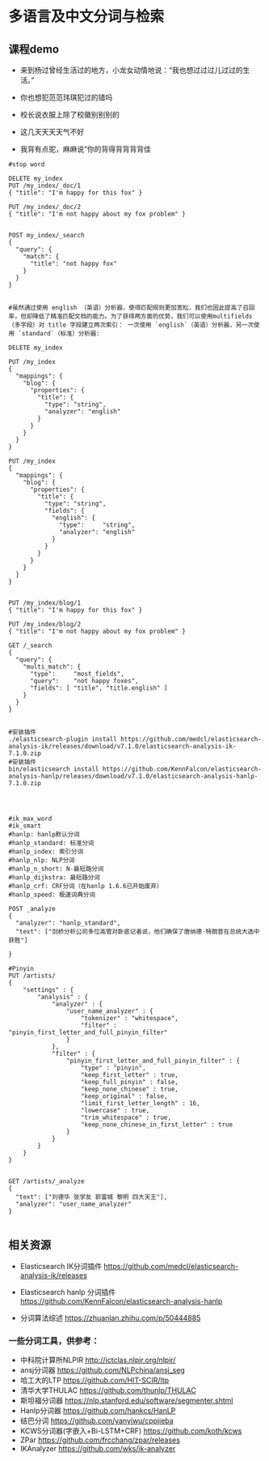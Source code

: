 # 多语言及中文分词与检索
## 课程demo

- 来到杨过曾经生活过的地方，小龙女动情地说：“我也想过过过儿过过的生活。”

- 你也想犯范范玮琪犯过的错吗
- 校长说衣服上除了校徽别别别的
- 这几天天天天气不好
- 我背有点驼，麻麻说“你的背得背背背背佳

```
#stop word

DELETE my_index
PUT /my_index/_doc/1
{ "title": "I'm happy for this fox" }

PUT /my_index/_doc/2
{ "title": "I'm not happy about my fox problem" }


POST my_index/_search
{
  "query": {
    "match": {
      "title": "not happy fox"
    }
  }
}


#虽然通过使用 english （英语）分析器，使得匹配规则更加宽松，我们也因此提高了召回率，但却降低了精准匹配文档的能力。为了获得两方面的优势，我们可以使用multifields（多字段）对 title 字段建立两次索引： 一次使用 `english`（英语）分析器，另一次使用 `standard`（标准）分析器:

DELETE my_index

PUT /my_index
{
  "mappings": {
    "blog": {
      "properties": {
        "title": {
          "type": "string",
          "analyzer": "english"
        }
      }
    }
  }
}

PUT /my_index
{
  "mappings": {
    "blog": {
      "properties": {
        "title": {
          "type": "string",
          "fields": {
            "english": {
              "type":     "string",
              "analyzer": "english"
            }
          }
        }
      }
    }
  }
}


PUT /my_index/blog/1
{ "title": "I'm happy for this fox" }

PUT /my_index/blog/2
{ "title": "I'm not happy about my fox problem" }

GET /_search
{
  "query": {
    "multi_match": {
      "type":     "most_fields",
      "query":    "not happy foxes",
      "fields": [ "title", "title.english" ]
    }
  }
}


#安装插件
./elasticsearch-plugin install https://github.com/medcl/elasticsearch-analysis-ik/releases/download/v7.1.0/elasticsearch-analysis-ik-7.1.0.zip
#安装插件
bin/elasticsearch install https://github.com/KennFalcon/elasticsearch-analysis-hanlp/releases/download/v7.1.0/elasticsearch-analysis-hanlp-7.1.0.zip




#ik_max_word
#ik_smart
#hanlp: hanlp默认分词
#hanlp_standard: 标准分词
#hanlp_index: 索引分词
#hanlp_nlp: NLP分词
#hanlp_n_short: N-最短路分词
#hanlp_dijkstra: 最短路分词
#hanlp_crf: CRF分词（在hanlp 1.6.6已开始废弃）
#hanlp_speed: 极速词典分词

POST _analyze
{
  "analyzer": "hanlp_standard",
  "text": ["剑桥分析公司多位高管对卧底记者说，他们确保了唐纳德·特朗普在总统大选中获胜"]

}     

#Pinyin
PUT /artists/
{
    "settings" : {
        "analysis" : {
            "analyzer" : {
                "user_name_analyzer" : {
                    "tokenizer" : "whitespace",
                    "filter" : "pinyin_first_letter_and_full_pinyin_filter"
                }
            },
            "filter" : {
                "pinyin_first_letter_and_full_pinyin_filter" : {
                    "type" : "pinyin",
                    "keep_first_letter" : true,
                    "keep_full_pinyin" : false,
                    "keep_none_chinese" : true,
                    "keep_original" : false,
                    "limit_first_letter_length" : 16,
                    "lowercase" : true,
                    "trim_whitespace" : true,
                    "keep_none_chinese_in_first_letter" : true
                }
            }
        }
    }
}


GET /artists/_analyze
{
  "text": ["刘德华 张学友 郭富城 黎明 四大天王"],
  "analyzer": "user_name_analyzer"
}


```

## 相关资源
- Elasticsearch IK分词插件 https://github.com/medcl/elasticsearch-analysis-ik/releases
- Elasticsearch hanlp 分词插件 https://github.com/KennFalcon/elasticsearch-analysis-hanlp

- 分词算法综述 https://zhuanlan.zhihu.com/p/50444885

### 一些分词工具，供参考：
- 中科院计算所NLPIR http://ictclas.nlpir.org/nlpir/
- ansj分词器 https://github.com/NLPchina/ansj_seg
- 哈工大的LTP https://github.com/HIT-SCIR/ltp
- 清华大学THULAC https://github.com/thunlp/THULAC
- 斯坦福分词器 https://nlp.stanford.edu/software/segmenter.shtml
- Hanlp分词器 https://github.com/hankcs/HanLP
- 结巴分词 https://github.com/yanyiwu/cppjieba
- KCWS分词器(字嵌入+Bi-LSTM+CRF) https://github.com/koth/kcws
- ZPar https://github.com/frcchang/zpar/releases
- IKAnalyzer https://github.com/wks/ik-analyzer
